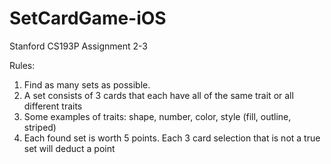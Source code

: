 # SetCardGame-iOS
Stanford CS193P Assignment 2-3

Rules:
1. Find as many sets as possible.
2. A set consists of 3 cards that each have all of the same trait or all different traits
3. Some examples of traits: shape, number, color, style (fill, outline, striped)
4. Each found set is worth 5 points. Each 3 card selection that is not a true set will deduct a point
